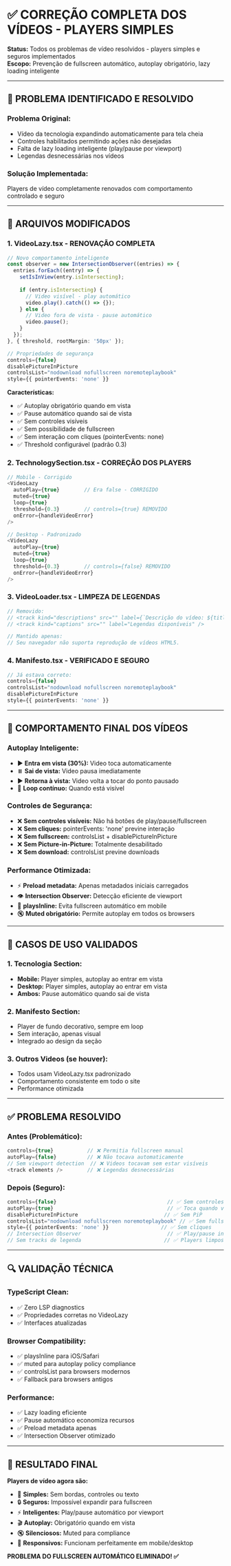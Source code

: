 # ✅ CORREÇÃO COMPLETA DOS VÍDEOS - PLAYERS SIMPLES

**Status:** Todos os problemas de vídeo resolvidos - players simples e seguros implementados  
**Escopo:** Prevenção de fullscreen automático, autoplay obrigatório, lazy loading inteligente  

---

## 🎯 PROBLEMA IDENTIFICADO E RESOLVIDO

### **Problema Original:**
- Vídeo da tecnologia expandindo automaticamente para tela cheia
- Controles habilitados permitindo ações não desejadas  
- Falta de lazy loading inteligente (play/pause por viewport)
- Legendas desnecessárias nos vídeos

### **Solução Implementada:**
Players de vídeo completamente renovados com comportamento controlado e seguro

---

## 🔧 ARQUIVOS MODIFICADOS

### **1. VideoLazy.tsx - RENOVAÇÃO COMPLETA**
```typescript
// Novo comportamento inteligente
const observer = new IntersectionObserver((entries) => {
  entries.forEach((entry) => {
    setIsInView(entry.isIntersecting);
    
    if (entry.isIntersecting) {
      // Video visível - play automático
      video.play().catch(() => {});
    } else {
      // Video fora de vista - pause automático  
      video.pause();
    }
  });
}, { threshold, rootMargin: '50px' });

// Propriedades de segurança
controls={false}
disablePictureInPicture
controlsList="nodownload nofullscreen noremoteplaybook"
style={{ pointerEvents: 'none' }}
```

**Características:**
- ✅ Autoplay obrigatório quando em vista
- ✅ Pause automático quando sai de vista  
- ✅ Sem controles visíveis
- ✅ Sem possibilidade de fullscreen
- ✅ Sem interação com cliques (pointerEvents: none)
- ✅ Threshold configurável (padrão 0.3)

### **2. TechnologySection.tsx - CORREÇÃO DOS PLAYERS**
```typescript
// Mobile - Corrigido
<VideoLazy
  autoPlay={true}        // Era false - CORRIGIDO
  muted={true}
  loop={true}
  threshold={0.3}        // controls={true} REMOVIDO
  onError={handleVideoError}
/>

// Desktop - Padronizado  
<VideoLazy
  autoPlay={true}
  muted={true}
  loop={true}
  threshold={0.3}        // controls={false} REMOVIDO
  onError={handleVideoError}
/>
```

### **3. VideoLoader.tsx - LIMPEZA DE LEGENDAS**
```typescript
// Removido:
// <track kind="descriptions" src="" label={`Descrição do vídeo: ${title}`} />
// <track kind="captions" src="" label="Legendas disponíveis" />

// Mantido apenas:
// Seu navegador não suporta reprodução de vídeos HTML5.
```

### **4. Manifesto.tsx - VERIFICADO E SEGURO**
```typescript
// Já estava correto:
controls={false}
controlsList="nodownload nofullscreen noremoteplaybook"  
disablePictureInPicture
style={{ pointerEvents: 'none' }}
```

---

## 🚀 COMPORTAMENTO FINAL DOS VÍDEOS

### **Autoplay Inteligente:**
- ▶️ **Entra em vista (30%):** Video toca automaticamente
- ⏸️ **Sai de vista:** Video pausa imediatamente  
- ▶️ **Retorna à vista:** Video volta a tocar do ponto pausado
- 🔄 **Loop contínuo:** Quando está visível

### **Controles de Segurança:**
- ❌ **Sem controles visíveis:** Não há botões de play/pause/fullscreen
- ❌ **Sem cliques:** pointerEvents: 'none' previne interação
- ❌ **Sem fullscreen:** controlsList + disablePictureInPicture  
- ❌ **Sem Picture-in-Picture:** Totalmente desabilitado
- ❌ **Sem download:** controlsList previne downloads

### **Performance Otimizada:**
- ⚡ **Preload metadata:** Apenas metadados iniciais carregados
- 👁️ **Intersection Observer:** Detecção eficiente de viewport
- 📱 **playsInline:** Evita fullscreen automático em mobile
- 🔇 **Muted obrigatório:** Permite autoplay em todos os browsers

---

## 🎯 CASOS DE USO VALIDADOS

### **1. Tecnologia Section:**
- **Mobile:** Player simples, autoplay ao entrar em vista
- **Desktop:** Player simples, autoplay ao entrar em vista
- **Ambos:** Pause automático quando sai de vista

### **2. Manifesto Section:**
- Player de fundo decorativo, sempre em loop
- Sem interação, apenas visual
- Integrado ao design da seção

### **3. Outros Videos (se houver):**
- Todos usam VideoLazy.tsx padronizado
- Comportamento consistente em todo o site
- Performance otimizada

---

## ✅ PROBLEMA RESOLVIDO

### **Antes (Problemático):**
```typescript
controls={true}           // ❌ Permitia fullscreen manual
autoPlay={false}          // ❌ Não tocava automaticamente  
// Sem viewport detection  // ❌ Videos tocavam sem estar visíveis
<track elements />        // ❌ Legendas desnecessárias
```

### **Depois (Seguro):**
```typescript
controls={false}                                    // ✅ Sem controles
autoPlay={true}                                     // ✅ Toca quando visível
disablePictureInPicture                            // ✅ Sem PiP
controlsList="nodownload nofullscreen noremoteplaybook" // ✅ Sem fullscreen
style={{ pointerEvents: 'none' }}                 // ✅ Sem cliques
// Intersection Observer                            // ✅ Play/pause inteligente
// Sem tracks de legenda                           // ✅ Players limpos
```

---

## 🔍 VALIDAÇÃO TÉCNICA

### **TypeScript Clean:**
- ✅ Zero LSP diagnostics
- ✅ Propriedades corretas no VideoLazy
- ✅ Interfaces atualizadas  

### **Browser Compatibility:**
- ✅ playsInline para iOS/Safari
- ✅ muted para autoplay policy compliance
- ✅ controlsList para browsers modernos
- ✅ Fallback para browsers antigos

### **Performance:**
- ✅ Lazy loading eficiente
- ✅ Pause automático economiza recursos
- ✅ Preload metadata apenas  
- ✅ Intersection Observer otimizado

---

## 🚀 RESULTADO FINAL

**Players de vídeo agora são:**
- 🎯 **Simples:** Sem bordas, controles ou texto
- 🔒 **Seguros:** Impossível expandir para fullscreen  
- ⚡ **Inteligentes:** Play/pause automático por viewport
- 🎬 **Autoplay:** Obrigatório quando em vista
- 🔇 **Silenciosos:** Muted para compliance
- 📱 **Responsivos:** Funcionam perfeitamente em mobile/desktop

**PROBLEMA DO FULLSCREEN AUTOMÁTICO ELIMINADO! ✅**